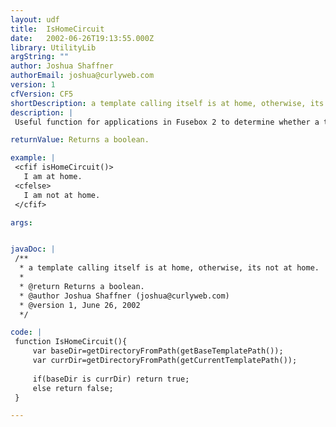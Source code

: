 ```yaml
---
layout: udf
title:  IsHomeCircuit
date:   2002-06-26T19:13:55.000Z
library: UtilityLib
argString: ""
author: Joshua Shaffner
authorEmail: joshua@curlyweb.com
version: 1
cfVersion: CF5
shortDescription: a template calling itself is at home, otherwise, its not at home.
description: |
 Useful function for applications in Fusebox 2 to determine whether a template is calling itself or not. If a template is calling itself, isHomeCircuit will return true, otherwise, it will return false.

returnValue: Returns a boolean.

example: |
 <cfif isHomeCircuit()>
   I am at home.
 <cfelse>
   I am not at home.
 </cfif>

args:


javaDoc: |
 /**
  * a template calling itself is at home, otherwise, its not at home.
  * 
  * @return Returns a boolean. 
  * @author Joshua Shaffner (joshua@curlyweb.com) 
  * @version 1, June 26, 2002 
  */

code: |
 function IsHomeCircuit(){
     var baseDir=getDirectoryFromPath(getBaseTemplatePath());
     var currDir=getDirectoryFromPath(getCurrentTemplatePath());
 
     if(baseDir is currDir) return true;
     else return false;
 }

---
```


